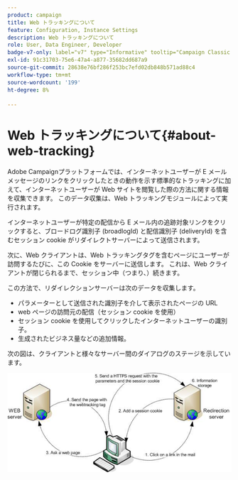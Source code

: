 ```yaml
---
product: campaign
title: Web トラッキングについて
feature: Configuration, Instance Settings
description: Web トラッキングについて
role: User, Data Engineer, Developer
badge-v7-only: label="v7" type="Informative" tooltip="Campaign Classic v7 にのみ適用されます"
exl-id: 91c31703-75e6-47a4-a877-35682dd687a9
source-git-commit: 28638e76bf286f253bc7efd02db848b571ad88c4
workflow-type: tm+mt
source-wordcount: '199'
ht-degree: 8%

---
```


# Web トラッキングについて{#about-web-tracking}

Adobe Campaignプラットフォームでは、インターネットユーザーが E メールメッセージのリンクをクリックしたときの動作を示す標準的なトラッキングに加えて、インターネットユーザーが Web サイトを閲覧した際の方法に関する情報を収集できます。 このデータ収集は、Web トラッキングモジュールによって実行されます。

インターネットユーザーが特定の配信から E メール内の追跡対象リンクをクリックすると、ブロードログ識別子 (broadlogId) と配信識別子 (deliveryId) を含むセッション cookie がリダイレクトサーバーによって送信されます。

次に、Web クライアントは、Web トラッキングタグを含むページにユーザーが訪問するたびに、この Cookie をサーバーに送信します。 これは、Web クライアントが閉じられるまで、セッション中（つまり、）続きます。

この方法で、リダイレクションサーバーは次のデータを収集します。

* パラメーターとして送信された識別子を介して表示されたページの URL
* web ページの訪問元の配信（セッション cookie を使用）
* セッション cookie を使用してクリックしたインターネットユーザーの識別子。
* 生成されたビジネス量などの追加情報。

次の図は、クライアントと様々なサーバー間のダイアログのステージを示しています。

![](assets/d_ncs_integration_webtracking_structure1.png)
